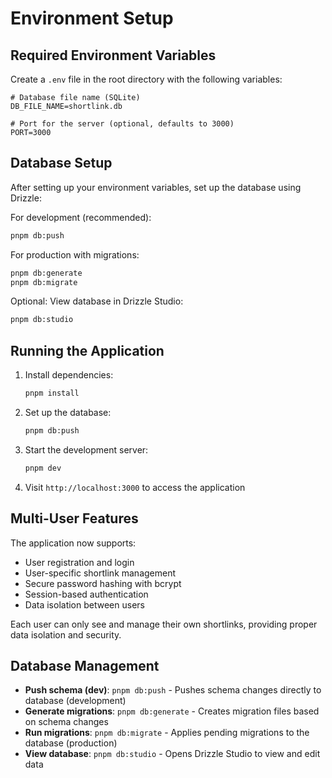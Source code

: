 # Environment Setup

## Required Environment Variables

Create a `.env` file in the root directory with the following variables:

```env
# Database file name (SQLite)
DB_FILE_NAME=shortlink.db

# Port for the server (optional, defaults to 3000)
PORT=3000
```

## Database Setup

After setting up your environment variables, set up the database using Drizzle:

For development (recommended):

```bash
pnpm db:push
```

For production with migrations:

```bash
pnpm db:generate
pnpm db:migrate
```

Optional: View database in Drizzle Studio:

```bash
pnpm db:studio
```

## Running the Application

1. Install dependencies:

   ```bash
   pnpm install
   ```

2. Set up the database:

   ```bash
   pnpm db:push
   ```

3. Start the development server:

   ```bash
   pnpm dev
   ```

4. Visit `http://localhost:3000` to access the application

## Multi-User Features

The application now supports:

- User registration and login
- User-specific shortlink management
- Secure password hashing with bcrypt
- Session-based authentication
- Data isolation between users

Each user can only see and manage their own shortlinks, providing proper data isolation and security.

## Database Management

- **Push schema (dev)**: `pnpm db:push` - Pushes schema changes directly to database (development)
- **Generate migrations**: `pnpm db:generate` - Creates migration files based on schema changes
- **Run migrations**: `pnpm db:migrate` - Applies pending migrations to the database (production)
- **View database**: `pnpm db:studio` - Opens Drizzle Studio to view and edit data
